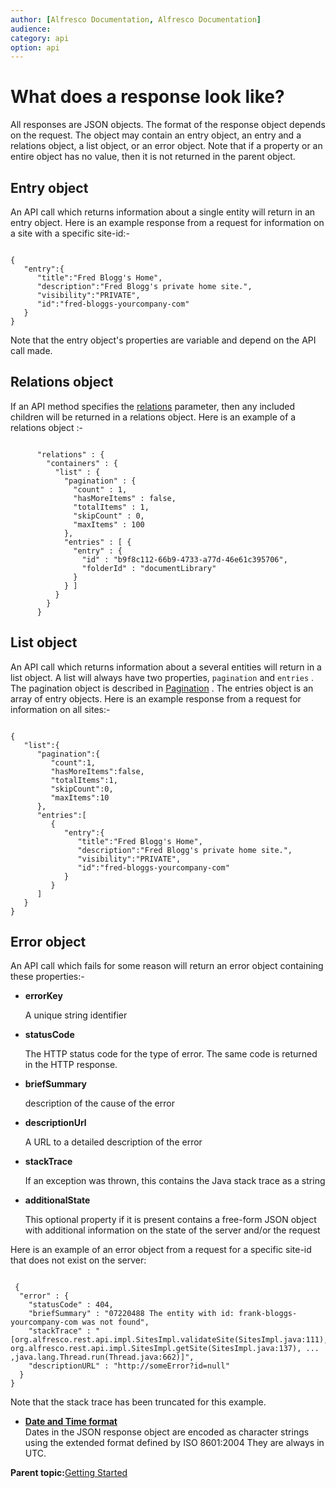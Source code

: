 ```yaml
---
author: [Alfresco Documentation, Alfresco Documentation]
audience: 
category: api
option: api
---
```


# What does a response look like?

All responses are JSON objects. The format of the response object depends on the request. The object may contain an entry object, an entry and a relations object, a list object, or an error object. Note that if a property or an entire object has no value, then it is not returned in the parent object.

## Entry object

An API call which returns information about a single entity will return in an entry object. Here is an example response from a request for information on a site with a specific site-id:-

```

{
   "entry":{
      "title":"Fred Blogg's Home",
      "description":"Fred Blogg's private home site.",
      "visibility":"PRIVATE",
      "id":"fred-bloggs-yourcompany-com"
   }
}
```

Note that the entry object's properties are variable and depend on the API call made.

## Relations object

If an API method specifies the [relations](pra-relations-filter.md) parameter, then any included children will be returned in a relations object. Here is an example of a relations object :-

```
      
      "relations" : {
        "containers" : {
          "list" : {
            "pagination" : {
              "count" : 1,
              "hasMoreItems" : false,
              "totalItems" : 1,
              "skipCount" : 0,
              "maxItems" : 100
            },
            "entries" : [ {
              "entry" : {
                "id" : "b9f8c112-66b9-4733-a77d-46e61c395706",
                "folderId" : "documentLibrary"
              }
            } ]
          }
        }
      }
```

## List object

An API call which returns information about a several entities will return in a list object. A list will always have two properties, `pagination` and `entries` . The pagination object is described in [Pagination](pra-pagination.md) . The entries object is an array of entry objects. Here is an example response from a request for information on all sites:-

```

{
   "list":{
      "pagination":{
         "count":1,
         "hasMoreItems":false,
         "totalItems":1,
         "skipCount":0,
         "maxItems":10
      },
      "entries":[
         {
            "entry":{
               "title":"Fred Blogg's Home",
               "description":"Fred Blogg's private home site.",
               "visibility":"PRIVATE",
               "id":"fred-bloggs-yourcompany-com"
            }
         }
      ]
   }
}
```

## Error object

An API call which fails for some reason will return an error object containing these properties:-

-   **errorKey**

    A unique string identifier

-   **statusCode**

    The HTTP status code for the type of error. The same code is returned in the HTTP response.

-   **briefSummary**

    description of the cause of the error

-   **descriptionUrl**

    A URL to a detailed description of the error

-   **stackTrace**

    If an exception was thrown, this contains the Java stack trace as a string

-   **additionalState**

    This optional property if it is present contains a free-form JSON object with additional information on the state of the server and/or the request


Here is an example of an error object from a request for a specific site-id that does not exist on the server:

```

 {
  "error" : {
    "statusCode" : 404,
    "briefSummary" : "07220488 The entity with id: frank-bloggs-yourcompany-com was not found",
    "stackTrace" : "[org.alfresco.rest.api.impl.SitesImpl.validateSite(SitesImpl.java:111), org.alfresco.rest.api.impl.SitesImpl.getSite(SitesImpl.java:137), ... ,java.lang.Thread.run(Thread.java:662)]",
    "descriptionURL" : "http://someError?id=null"
  }
}
```

Note that the stack trace has been truncated for this example.

-   **[Date and Time format](../../../pra/1/concepts/pra-dates.md)**  
 Dates in the JSON response object are encoded as character strings using the extended format defined by ISO 8601:2004 They are always in UTC.

**Parent topic:**[Getting Started](../../../pra/1/concepts/pra-getting-started.md)

